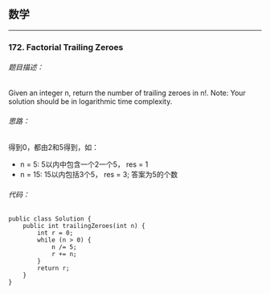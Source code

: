 ## 数学

---
### 172. Factorial Trailing Zeroes

###### 题目描述：
Given an integer n, return the number of trailing zeroes in n!.
Note: Your solution should be in logarithmic time complexity.

###### 思路：
得到0，都由2和5得到，如：
- n = 5: 5以内中包含一个2一个5， res = 1
- n = 15: 15以内包括3个5， res = 3;
答案为5的个数

###### 代码：
```
public class Solution {
    public int trailingZeroes(int n) {
        int r = 0;
        while (n > 0) {
            n /= 5;
            r += n;
        }
        return r;
    }
}
```
